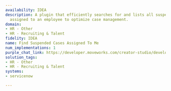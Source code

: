 ```yaml
---
availability: IDEA
description: A plugin that efficiently searches for and lists all suspended cases
  assigned to an employee to optimize case management.
domain:
- HR - Other
- HR - Recruiting & Talent
fidelity: IDEA
name: Find Suspended Cases Assigned To Me
num_implementations: 1
purple_chat_link: https://developer.moveworks.com/creator-studio/developer-tools/purple-chat/?conversation=%7B%22startTimestamp%22%3A%2211%3A43+AM%22%2C%22messages%22%3A%5B%7B%22role%22%3A%22user%22%2C%22parts%22%3A%5B%7B%22richText%22%3A%22List+all+my+suspended+cases.%22%7D%5D%7D%2C%7B%22role%22%3A%22assistant%22%2C%22parts%22%3A%5B%7B%22reasoningSteps%22%3A%5B%7B%22status%22%3A%22success%22%2C%22richText%22%3A%22Searches+for+all+suspended+cases+assigned+to+the+requesting+user.%22%7D%5D%7D%2C%7B%22richText%22%3A%22You+have+the+following+suspended+cases%3A%22%7D%2C%7B%22richText%22%3A%22%3Cb%3E%3Cp%3ECase+%23123+-+Laptop+Return%3C%2Fp%3E%3C%2Fb%3E%3Cbr%3E%3Cp%3EStatus%3A+Suspended%3Cbr%3E%3Cb%3EReason%3A%3C%2Fb%3E+Awaiting+employee+confirmation%3Cbr%3E%3Cb%3ELast+Updated%3A%3C%2Fb%3E+December+5%2C+2024%3C%2Fp%3E%22%7D%2C%7B%22richText%22%3A%22%3Cb%3ECase+%23456+-+Warranty+Claim+Review%3C%2Fb%3E%3Cbr%3E%3Cp%3EStatus%3A+Suspended%3Cbr%3E%3Cb%3EReason%3A%3C%2Fb%3E+Need+additional+product+information%3Cbr%3E%3Cb%3ELast+Updated%3A%3C%2Fb%3E+November+22%2C+2024%3C%2Fp%3E%22%7D%5D%7D%5D%7D
solution_tags:
- HR - Other
- HR - Recruiting & Talent
systems:
- servicenow

---
```

